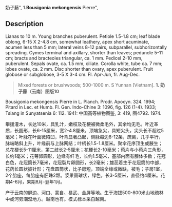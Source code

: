 奶子藤",
1.**Bousigonia mekongensis** Pierre",

## Description
Lianas to 10 m. Young branches puberulent. Petiole 1.5-1.8 cm; leaf blade oblong, 6-15 X 2-4.8 cm, somewhat leathery, apex short acuminate, acumen less than 5 mm; lateral veins 8-12 pairs, subparallel, subhorizontally spreading. Cymes terminal and axillary, shorter than leaves; peduncle 5-11 cm; bracts and bracteoles triangular, ca. 1 mm. Pedicel 2-10 mm, puberulent. Sepals ovate, ca. 1.5 mm, ciliate. Corolla white, tube ca. 7 mm; lobes ovate, ca. 2 mm. Disc shorter than ovary, apex puberulent. Fruit globose or subglobose, 3-5 X 3-4 cm. Fl. Apr-Jun, fr. Aug-Dec.

> Mixed forests or brushwoods; 500-1000 m. S Yunnan [Vietnam].
**1. 奶子藤（云南）图版10**

Bousigonia mekongensis Pierre in L. Planch. Prodr. Apocyn. 324. 1994; Pitard in Lec. et Humb. Fl. Gen. Indo-Chine 3: 1096, fig. 126 (1-4). 1933; Tsiang in Sunyatsenia 6: 112. 1941: 中国高等植物图鉴, 3: 419, 图4792. 1974.

攀援灌木，长达10米，具乳汁，嫩枝及花梗被微柔毛外，其余均无毛。叶近革质，长圆形，长6-15厘米，宽2-4.8厘米，顶端急尖，具短尖头，尖头长不超过5毫米；叶脉在叶面微陷凹，叶背显著凸起，侧脉每边8-12条，疏离，几乎平行，脉端略斜上升，叶缘前与上脉网结；叶柄长1.5-1.8厘米。聚伞花序顶生或腋生；总花梗长5-11厘米，第二歧长2-5厘米；花梗长2-10毫米；苞片与小苞片三角形，长约1毫米；花萼卵圆形，边缘有纤毛，长约1.5毫米，基部内面有腺体多数；花冠白色，花冠筒长7毫米，花冠裂片卵圆形，长2毫米；雄蕊着生于花冠筒的中部，花药长圆状披针形；花盘圆筒状，比子房短，顶端全缘或微缺，被毛；子房1室，2个胎座，每胎座有胚珠2颗。浆果圆球状，绿色，长3-5厘米，直径约4厘米。花期4-6月，果期8月-翌年1月。

产于云南的屏边、河口、蒙自、易武、金屏等地。生于海拔500-800米山地疏林中或河旁潮湿地方。越南也有。模式标本采自越南。
